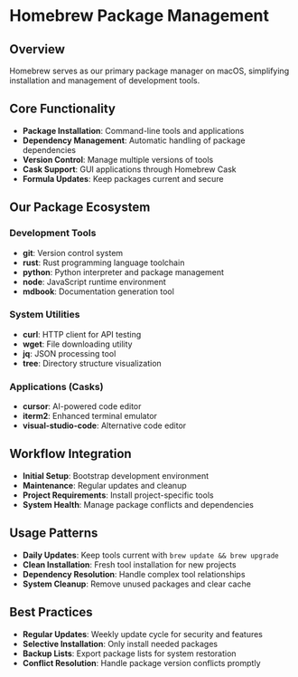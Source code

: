 # Homebrew Package Management

## Overview
Homebrew serves as our primary package manager on macOS, simplifying installation and management of development tools.

## Core Functionality
- **Package Installation**: Command-line tools and applications
- **Dependency Management**: Automatic handling of package dependencies
- **Version Control**: Manage multiple versions of tools
- **Cask Support**: GUI applications through Homebrew Cask
- **Formula Updates**: Keep packages current and secure

## Our Package Ecosystem
### Development Tools
- **git**: Version control system
- **rust**: Rust programming language toolchain
- **python**: Python interpreter and package management
- **node**: JavaScript runtime environment
- **mdbook**: Documentation generation tool

### System Utilities
- **curl**: HTTP client for API testing
- **wget**: File downloading utility
- **jq**: JSON processing tool
- **tree**: Directory structure visualization

### Applications (Casks)
- **cursor**: AI-powered code editor
- **iterm2**: Enhanced terminal emulator
- **visual-studio-code**: Alternative code editor

## Workflow Integration
- **Initial Setup**: Bootstrap development environment
- **Maintenance**: Regular updates and cleanup
- **Project Requirements**: Install project-specific tools
- **System Health**: Manage package conflicts and dependencies

## Usage Patterns
- **Daily Updates**: Keep tools current with `brew update && brew upgrade`
- **Clean Installation**: Fresh tool installation for new projects
- **Dependency Resolution**: Handle complex tool relationships
- **System Cleanup**: Remove unused packages and clear cache

## Best Practices
- **Regular Updates**: Weekly update cycle for security and features
- **Selective Installation**: Only install needed packages
- **Backup Lists**: Export package lists for system restoration
- **Conflict Resolution**: Handle package version conflicts promptly